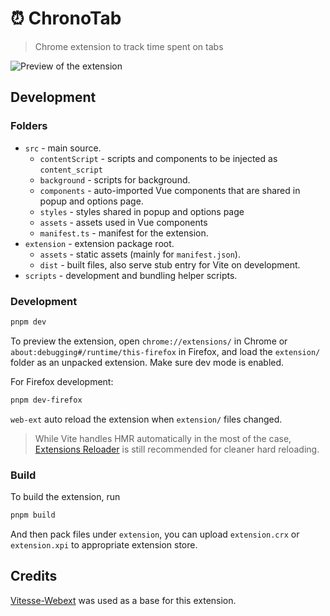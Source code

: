 # ⏰ ChronoTab
> Chrome extension to track time spent on tabs

![Preview of the extension](https://raw.githubusercontent.com/wireless25/chrome-ext-surf-duration/main/preview.jpg)

## Development
### Folders

- `src` - main source.
  - `contentScript` - scripts and components to be injected as `content_script`
  - `background` - scripts for background.
  - `components` - auto-imported Vue components that are shared in popup and options page.
  - `styles` - styles shared in popup and options page
  - `assets` - assets used in Vue components
  - `manifest.ts` - manifest for the extension.
- `extension` - extension package root.
  - `assets` - static assets (mainly for `manifest.json`).
  - `dist` - built files, also serve stub entry for Vite on development.
- `scripts` - development and bundling helper scripts.

### Development

```bash
pnpm dev
```

To preview the extension, open `chrome://extensions/` in Chrome or `about:debugging#/runtime/this-firefox` in Firefox, and load the `extension/` folder as an unpacked extension. Make sure dev mode is enabled.

For Firefox development:

```bash
pnpm dev-firefox
```

`web-ext` auto reload the extension when `extension/` files changed.

> While Vite handles HMR automatically in the most of the case, [Extensions Reloader](https://chrome.google.com/webstore/detail/fimgfedafeadlieiabdeeaodndnlbhid) is still recommended for cleaner hard reloading.

### Build

To build the extension, run

```bash
pnpm build
```

And then pack files under `extension`, you can upload `extension.crx` or `extension.xpi` to appropriate extension store.

## Credits
[Vitesse-Webext](https://github.com/antfu-collective/vitesse-webext) was used as a base for this extension.
